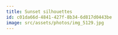 ```yaml
---
title: Sunset silhouettes
id: c01da66d-4841-427f-8b34-6d817d0443be
image: src/assets/photos/img_5129.jpg
---
```

